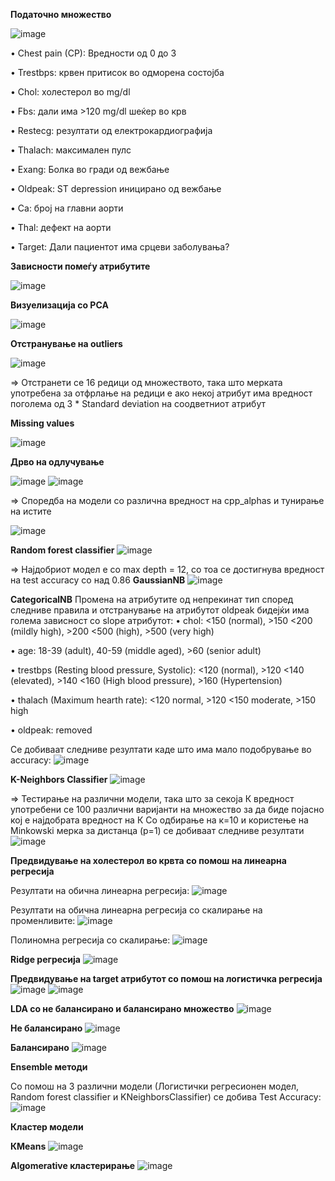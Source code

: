 **Податочно множество**

![image](https://user-images.githubusercontent.com/61628838/206916842-ee69587a-7425-48d1-b3e8-45184c75f1d1.png)

 
•	Chest pain (CP):  Вредности од 0 до 3

•	Trestbps: крвен притисок во одморена состојба

•	Chol: холестерол во mg/dl

•	Fbs: дали има >120 mg/dl шеќер во крв

•	Restecg: резултати од електрокардиографија

•	Thalach: максимален пулс

•	Exang: Болка во гради од вежбање

•	Oldpeak: ST depression иницирано од вежбање

•	Ca: број на главни аорти

•	Thal: дефект на аорти

•	Target: Дали пациентот има срцеви заболувања?

**Зависности помеѓу атрибутите**

![image](https://user-images.githubusercontent.com/61628838/206916874-d35066c5-31c0-47aa-a352-287afbd8a82a.png)

**Визуелизација со PCA**

![image](https://user-images.githubusercontent.com/61628838/206916880-3ba59299-ac46-46e3-a39f-afbc6354c123.png)


**Отстранување на outliers**

![image](https://user-images.githubusercontent.com/61628838/206916885-17317a8d-8654-44a8-a24b-77955fdbecac.png)

 => Отстранети се 16 редици од множеството, така што мерката употребена за отфрлање на редици е ако некој атрибут има вредност поголема од  3 * Standard deviation на соодветниот атрибут

**Missing values**

![image](https://user-images.githubusercontent.com/61628838/206916888-23f7b175-fed6-41ed-9c23-8b0492c386d8.png)




**Дрво на одлучување**

![image](https://user-images.githubusercontent.com/61628838/206916898-091e5250-5476-470d-a23c-524d994a328c.png)
![image](https://user-images.githubusercontent.com/61628838/206916905-efce6a82-f533-44cd-8b43-cde3f350db5b.png)

  
=>	Споредба на модели со различна вредност на cpp_alphas и тунирање на истите

![image](https://user-images.githubusercontent.com/61628838/206916913-ceb3b153-3deb-4ba1-bc5d-289e167bc0d2.png)

**Random forest classifier**
![image](https://user-images.githubusercontent.com/61628838/206916939-7db8969a-fe32-4fe0-94b8-cceb7dd1f2aa.png)

=> Најдобриот модел е со max depth = 12, со тоа се достигнува вредност на test accuracy со над 0.86
**GaussianNB**
![image](https://user-images.githubusercontent.com/61628838/206916954-9c8ca4af-9c35-4e5d-a873-4f4124a72550.png)

**CategoricalNB**
Промена на атрибутите од непрекинат тип според следниве правила и отстранување на атрибутот oldpeak бидејќи има голема зависност со slope атрибутот:
•	chol: <150 (normal), >150 <200 (mildly high), >200 <500 (high), >500 (very high)

•	age: 18-39 (adult), 40-59 (middle aged), >60 (senior adult)

•	trestbps (Resting blood pressure, Systolic): <120 (normal), >120 <140 (elevated), >140 <160 (High blood pressure), >160 (Hypertension)

•	thalach (Maximum hearth rate): <120 normal, >120 <150 moderate, >150 high

•	oldpeak: removed

Се добиваат следниве резултати каде што има мало подобрување во accuracy:
![image](https://user-images.githubusercontent.com/61628838/206916964-0493f8ba-066d-4ea7-ab2d-901a09092596.png)

**K-Neighbors Classifier**
![image](https://user-images.githubusercontent.com/61628838/206916977-9bacd6ae-00c5-4fcc-a77a-5ae19e7e3d2e.png)

=>	Тестирање на различни модели, така што за секоја К вредност употребени се 100 различни варијанти на множество за да биде појасно кој е најдобрата вредност на К
Со одбирање на к=10 и користење на Minkowski мерка за дистанца (p=1) се добиваат следниве резултати
![image](https://user-images.githubusercontent.com/61628838/206916981-a611eed2-02da-4070-8baa-3c8f779decc5.png)


**Предвидување на холестерол во крвта со помош на линеарна регресија**

Резултати на обична линеарна регресија:
![image](https://user-images.githubusercontent.com/61628838/206916994-122fa9fc-1e86-4fdf-b2b5-d89441ffa569.png)

Резултати на обична линеарна регресија со скалирање на променливите:
![image](https://user-images.githubusercontent.com/61628838/206916999-c8117613-022e-415e-af0e-71107d6d5a8b.png)

Полиномна регресија со скалирање:
![image](https://user-images.githubusercontent.com/61628838/206916989-2bd9802a-3252-47b4-a8af-9c1ea84f65f7.png)

**Ridge регресија**
 ![image](https://user-images.githubusercontent.com/61628838/206917007-266c5ef7-3c65-4e5a-b5c7-feafe0ed71d5.png)



**Предвидување на target атрибутот со помош на логистичка регресија**
![image](https://user-images.githubusercontent.com/61628838/206917012-94b96d74-0358-4e40-86ab-a9a7d39b62bf.png)
![image](https://user-images.githubusercontent.com/61628838/206917021-a71dfa84-6cf0-4845-8f2e-fa274183c28b.png)

**LDA со не балансирано и балансирано множество**
![image](https://user-images.githubusercontent.com/61628838/206917059-19ee21cb-cf66-4bd2-95dd-5c6dd1b060de.png)

  
**Не балансирано**
![image](https://user-images.githubusercontent.com/61628838/206917074-e13b868f-f534-4ea0-affe-414d69de5f66.png)

**Балансирано**
![image](https://user-images.githubusercontent.com/61628838/206917080-81bf639d-c893-4aa5-bbdb-7af90e037a63.png)
    
    
**Ensemble методи**

Со помош на 3 различни модели (Логистички регресионен модел, Random forest classifier и KNeighborsClassifier) се добива Test Accuracy:
![image](https://user-images.githubusercontent.com/61628838/206917090-ad96702d-a389-4dde-b9c0-01da0d0bae24.png)

**Кластер модели**

**КMeans**
![image](https://user-images.githubusercontent.com/61628838/206917101-c9df238e-8ee8-45a8-9471-d62384a258f4.png)
 
**Algomerative кластерирање**
![image](https://user-images.githubusercontent.com/61628838/206917108-1f282d52-47c8-4c34-bc41-197308e9a078.png)

